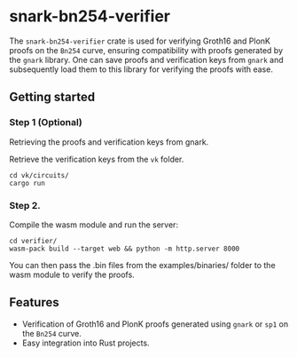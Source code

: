 # snark-bn254-verifier

The `snark-bn254-verifier` crate is used for verifying Groth16 and PlonK proofs on the `Bn254` curve, ensuring compatibility with proofs generated by the `gnark` library. One can save proofs and verification keys from `gnark` and subsequently load them to this library for verifying the proofs with ease.

## Getting started
### Step 1 (Optional)
Retrieving the proofs and verification keys from gnark.

Retrieve the verification keys from the `vk` folder.
```
cd vk/circuits/
cargo run
```

### Step 2.
Compile the wasm module and run the server:
```
cd verifier/
wasm-pack build --target web && python -m http.server 8000
```

You can then pass the .bin files from the examples/binaries/ folder to the wasm module to verify the proofs.

## Features

- Verification of Groth16 and PlonK proofs generated using `gnark` or `sp1` on the `Bn254` curve.
- Easy integration into Rust projects.